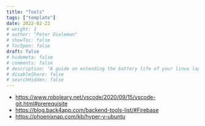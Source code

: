 ```yaml
---
title: "Tools"
tags: ["template"]
date: 2022-02-22
# weight: 1
# author: "Peter Dieleman"
# showToc: false
# TocOpen: false
draft: false
# hidemeta: false
# comments: false
# description: "A guide on extending the battery life of your linux laptop"
# disableShare: false
# searchHidden: false
---
```


- <https://www.roboleary.net/vscode/2020/09/15/vscode-git.html#prerequisite>
- <https://blog.back4app.com/backend-tools-list/#Firebase>
- <https://phoenixnap.com/kb/hyper-v-ubuntu>
